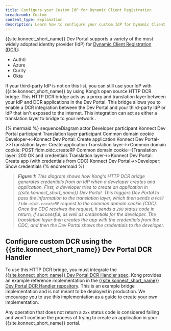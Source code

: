 ```yaml
---
title: Configure your Custom IdP for Dynamic Client Registration
breadcrumb: Custom
content_type: explanation
description: Learn how to configure your custom IdP for Dynamic Client Registration in Konnect.
---
```


{{site.konnect_short_name}} Dev Portal supports a variety of the most widely adopted identity provider (IdP) for [Dynamic Client Registration (DCR)](/konnect/dev-portal/applications/dynamic-client-registration/):

* Auth0
* Azure
* Curity
* Okta

If your third-party IdP is not on this list, you can still use your IdP with {{site.konnect_short_name}} by using Kong’s open source HTTP DCR bridge. This HTTP DCR bridge acts as a proxy and translation layer between your IdP and DCR applications in the Dev Portal. This bridge allows you to enable a DCR integration between the Dev Portal and your third-party IdP or IdP that isn't exposed to the internet. This integration can act as either a translation layer to bridge to your network <!--either translation layer or....???-->.

{% mermaid %}
sequenceDiagram
    actor Developer
    participant Konnect Dev Portal
    participant Translation layer
    participant Common domain cookie
    Developer->>Konnect Dev Portal: Create application
    Konnect Dev Portal->>Translation layer: Create application
    Translation layer->>Common domain cookie: POST fidm.oidc.createRP
    Common domain cookie--)Translation layer: 200 OK and credentials
    Translation layer->>Konnect Dev Portal: Create app (with credentials from CDC)
    Konnect Dev Portal->>Developer: Show credentials
{% endmermaid %}

> _**Figure 1:** This diagram shows how Kong's HTTP DCR bridge generates credentials from an IdP when a developer creates and application. First, a developer tries to create an application in {{site.konnect_short_name}} Dev Portal. This triggers Dev Portal to pass the information to the translation layer, which then sends a `POST fidm.oidc.createRP` request to the common domain cookie (CDC). Once the CDC receives the request, it sends a `200` status code in return, if successful, as well as credentials for the developer. The translation layer then creates the app with the credentials from the CDC, and then the Dev Portal shows the credentials to the developer._

## Configure custom DCR using the {{site.konnect_short_name}} Dev Portal DCR Handler

To use this HTTP DCR bridge, you must integrate the [{{site.konnect_short_name}} Dev Portal DCR Handler spec](https://github.com/Kong/konnect-portal-dcr-handler/blob/main/openapi/openapi.yaml)<!--integrate with what? replace this link with a link to the spec in our docs-->. Kong provides an example reference implementation in the [{{site.konnect_short_name}} Dev Portal DCR Handler repository](https://github.com/Kong/konnect-portal-dcr-handler). This is an example bridge implementation and is not meant to be deployed in production. We encourage you to use this implementation as a guide to create your own implementation. 

Any operation that does not return a `2xx` status code is considered failing and won't continue the process of trying to create an application in your {{site.konnect_short_name}} portal.
